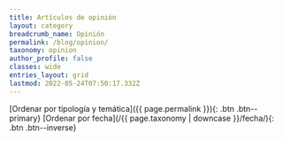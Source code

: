 ```yaml
---
title: Artículos de opinión
layout: category
breadcrumb_name: Opinión
permalink: /blog/opinion/
taxonomy: opinion
author_profile: false
classes: wide
entries_layout: grid
lastmod: 2022-05-24T07:50:17.332Z
---
```


[Ordenar por tipología y temática]({{ page.permalink }}){: .btn .btn--primary} 
[Ordenar por fecha](/{{ page.taxonomy | downcase }}/fecha/){: .btn .btn--inverse}
